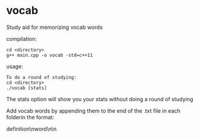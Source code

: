 # vocab
Study aid for memorizing vocab words

compilation:

	cd <directory>
	g++ main.cpp -o vocab -std=c++11

usage:

	To do a round of studying:
	cd <directory>
	./vocab [stats]

The stats option will show you your stats without doing a round of studying

Add vocab words by appending them to the end of the .txt file in each folderin the format:

definition\nword\n\n
